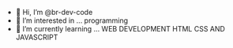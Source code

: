 - 👋 Hi, I’m @br-dev-code
- 👀 I’m interested in ... programming 
- 🌱 I’m currently learning ... WEB DEVELOPMENT HTML CSS AND JAVASCRIPT

<!---
br-dev-code/br-dev-code is a ✨ special ✨ repository because its `README.md` (this file) appears on your GitHub profile.
You can click the Preview link to take a look at your changes.
--->
